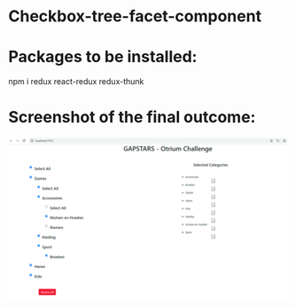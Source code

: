 # Checkbox-tree-facet-component


# Packages to be installed:

npm i redux react-redux redux-thunk


# Screenshot of the final outcome:

![](images/screenshot.png)

